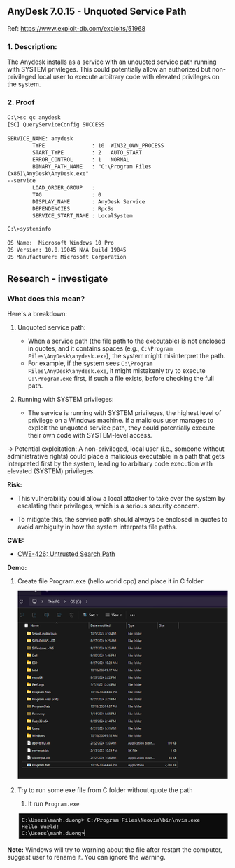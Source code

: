 ## AnyDesk 7.0.15 - Unquoted Service Path 

Ref: https://www.exploit-db.com/exploits/51968


### 1. Description:

The Anydesk installs as a service with an unquoted service path running
with SYSTEM privileges.
This could potentially allow an authorized but non-privileged local
user to execute arbitrary code with elevated privileges on the system.

### 2. Proof

```
C:\>sc qc anydesk
[SC] QueryServiceConfig SUCCESS

SERVICE_NAME: anydesk
        TYPE               : 10  WIN32_OWN_PROCESS
        START_TYPE         : 2   AUTO_START
        ERROR_CONTROL      : 1   NORMAL
        BINARY_PATH_NAME   : "C:\Program Files (x86)\AnyDesk\AnyDesk.exe"
--service
        LOAD_ORDER_GROUP   :
        TAG                : 0
        DISPLAY_NAME       : AnyDesk Service
        DEPENDENCIES       : RpcSs
        SERVICE_START_NAME : LocalSystem
```



```
C:\>systeminfo

OS Name:  Microsoft Windows 10 Pro
OS Version: 10.0.19045 N/A Build 19045
OS Manufacturer: Microsoft Corporation
```

## Research - investigate

### What does this mean?

Here's a breakdown:

1. Unquoted service path:
    - When a service path (the file path to the executable) is not enclosed in quotes, and it contains spaces (e.g., `C:\Program Files\AnyDesk\anydesk.exe`), the system might misinterpret the path.
    - For example, if the system sees `C:\Program Files\AnyDesk\anydesk.exe`, it might mistakenly try to execute `C:\Program.exe` first, if such a file exists, before checking the full path.

2. Running with SYSTEM privileges:
    - The service is running with SYSTEM privileges, the highest level of privilege on a Windows machine. If a malicious user manages to exploit the unquoted service path, they could potentially execute their own code with SYSTEM-level access.

-> Potential exploitation: A non-privileged, local user (i.e., someone without administrative rights) could place a malicious executable in a path that gets interpreted first by the system, leading to arbitrary code execution with elevated (SYSTEM) privileges.

**Risk:**

- This vulnerability could allow a local attacker to take over the system by escalating their privileges, which is a serious security concern.

- To mitigate this, the service path should always be enclosed in quotes to avoid ambiguity in how the system interprets file paths.

**CWE:**
- [CWE-426: Untrusted Search Path](https://cwe.mitre.org/data/definitions/426.html)

**Demo:**

1. Create file Program.exe (hello world cpp) and place it in C folder

    ![Pic 2](./Assets/S0_2.png)

2. Try to run some exe file from C folder without quote the path
   1. It run `Program.exe`

    ![Pic 1](./Assets/S0_1.png)

**Note:** Windows will try to warning about the file after restart the computer, suggest user to rename it. You can ignore the warning.